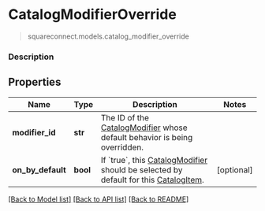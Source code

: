 # CatalogModifierOverride
> squareconnect.models.catalog_modifier_override

### Description



## Properties
Name | Type | Description | Notes
------------ | ------------- | ------------- | -------------
**modifier_id** | **str** | The ID of the [CatalogModifier](#type-catalogmodifier) whose default behavior is being overridden. |
**on_by_default** | **bool** | If &#x60;true&#x60;, this [CatalogModifier](#type-catalogmodifier) should be selected by default for this [CatalogItem](#type-catalogitem). | [optional]

[[Back to Model list]](../README.md#documentation-for-models) [[Back to API list]](../README.md#documentation-for-api-endpoints) [[Back to README]](../README.md)



